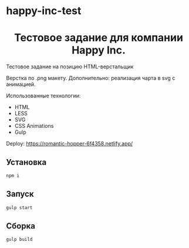 # happy-inc-test
<h1 align="center">Тестовое задание для компании Happy Inc.</h1>

<p>Тестовое задание на позицию HTML-верстальщик</p>
<p>Верстка по .png макету. Дополнительно: реализация чарта в svg с анимацией.</p>

<p>
  Использованные технологии:
</p>
<ul>
  <li>HTML</li>
  <li>LESS</li>
  <li>SVG</li>
  <li>CSS Animations</li>
  <li>Gulp</li>
</ul>

<p> Deploy: <a href="https://fervent-villani-f4f1be.netlify.app/">https://romantic-hopper-6f4358.netlify.app/</a>

## Установка

```sh
npm i
```

## Запуск

```sh
gulp start
```
## Сборка

```sh
gulp build
```
